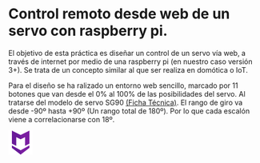 # Control remoto desde web de un servo con raspberry pi.

El objetivo de esta práctica es diseñar un control de un servo vía web, a través de internet por medio de una raspberry pi (en nuestro caso versión 3+). Se trata de un concepto similar al que ser realiza en domótica o IoT. 

Para el diseño se ha ralizado un entorno web sencillo, marcado por 11 botones que van desde el 0% al 100% de las posibilidades del servo. 
Al tratarse del modelo de servo SG90 [(Ficha Técnica)](../control-de-servo-desde-web-con-raspberry-pi/sg90_datasheet.pdf). El rango de giro va desde -90º hasta +90º (Un rango total de 180º). Por lo que cada escalón viene a correlacionarse con 18º.


![PRÁCTICA DE CONTROL DE SERVO DESDE WEB CON RASPBERRY PI](https://github.com/adam-p/markdown-here/raw/master/src/common/images/icon48.png "Logo Title Text 1")



